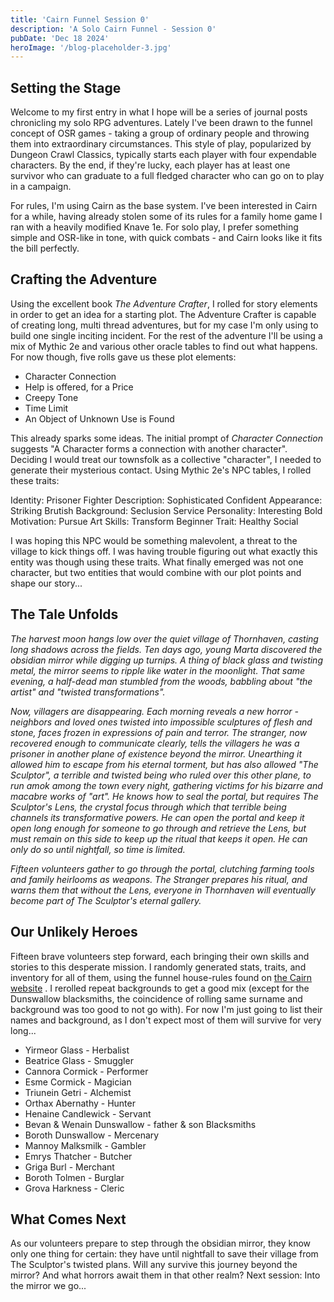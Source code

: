 ```yaml
---
title: 'Cairn Funnel Session 0'
description: 'A Solo Cairn Funnel - Session 0'
pubDate: 'Dec 18 2024'
heroImage: '/blog-placeholder-3.jpg'
---
```



## Setting the Stage
Welcome to my first entry in what I hope will be a series of journal posts chronicling my solo RPG adventures. Lately I've been drawn to the funnel concept of OSR games - taking a group of ordinary people and throwing them into extraordinary circumstances. This style of play, popularized by Dungeon Crawl Classics, typically starts each player with four expendable characters. By the end, if they're lucky, each player has at least one survivor who can graduate to a full fledged character who can go on to play in a campaign. 

For rules, I'm using Cairn as the base system. I've been interested in Cairn for a while, having already stolen some of its rules for a family home game I ran with a heavily modified Knave 1e. For solo play, I prefer something simple and OSR-like in tone, with quick combats - and Cairn looks like it fits the bill perfectly. 

## Crafting the Adventure
Using the excellent book *The Adventure Crafter*, I rolled for story elements in order to get an idea for a starting plot. The Adventure Crafter is capable of creating long, multi thread adventures, but for my case I'm only using to build one single inciting incident. For the rest of the adventure I'll be using a mix of Mythic 2e and various other oracle tables to find out what happens. For now though, five rolls gave us these plot elements:

- Character Connection
- Help is offered, for a Price
- Creepy Tone
- Time Limit
- An Object of Unknown Use is Found

This already sparks some ideas. The initial prompt of *Character Connection* suggests "A Character forms a connection with another character". Deciding I would treat our townsfolk as a collective "character", I needed to generate their mysterious contact. Using Mythic 2e's NPC tables, I rolled these traits:

Identity: Prisoner Fighter
Description: Sophisticated Confident
Appearance: Striking Brutish
Background: Seclusion Service
Personality: Interesting Bold
Motivation: Pursue Art
Skills: Transform Beginner
Trait: Healthy Social

I was hoping this NPC would be something malevolent, a threat to the village to kick things off. I was having trouble figuring out what exactly this entity was though using these traits. What finally emerged was not one character, but two entities that would combine with our plot points and shape our story...

## The Tale Unfolds
*The harvest moon hangs low over the quiet village of Thornhaven, casting long shadows across the fields. Ten days ago, young Marta discovered the obsidian mirror while digging up turnips. A thing of black glass and twisting metal, the mirror seems to ripple like water in the moonlight. That same evening, a half-dead man stumbled from the woods, babbling about "the artist" and "twisted transformations".*

*Now, villagers are disappearing. Each morning reveals a new horror - neighbors and loved ones twisted into impossible sculptures of flesh and stone, faces frozen in expressions of pain and terror. The stranger, now recovered enough to communicate clearly, tells the villagers he was a prisoner in another plane of existence beyond the mirror. Unearthing it allowed him to escape from his eternal torment, but has also allowed "The Sculptor", a terrible and twisted being who ruled over this other plane, to run amok among the town every night, gathering victims for his bizarre and macabre works of "art". He knows how to seal the portal, but requires The Sculptor's Lens, the crystal focus through which that terrible being channels its transformative powers. He can open the portal and keep it open long enough for someone to go through and retrieve the Lens, but must remain on this side to keep up the ritual that keeps it open. He can only do so until nightfall, so time is limited.*

*Fifteen volunteers gather to go through the portal, clutching farming tools and family heirlooms as weapons. The Stranger prepares his ritual, and warns them that without the Lens, everyone in Thornhaven will eventually become part of The Sculptor's eternal gallery.*

## Our Unlikely Heroes
 Fifteen brave volunteers step forward, each bringing their own skills and stories to this desperate mission. I randomly generated stats, traits, and inventory for all of them, using the funnel house-rules found on [the Cairn website](https://cairnrpg.com/hacks/third-party/funnel-rules/) . I rerolled repeat backgrounds to get a good mix (except for the Dunswallow blacksmiths, the coincidence of rolling same surname and background was too good to not go with). For now I'm just going to list their names and background, as I don't expect most of them will survive for very long...

- Yirmeor Glass - Herbalist
- Beatrice Glass - Smuggler
- Cannora Cormick - Performer
- Esme Cormick - Magician
- Triunein Getri - Alchemist
- Orthax Abernathy - Hunter
- Henaine Candlewick - Servant
- Bevan & Wenain Dunswallow - father & son Blacksmiths
- Boroth Dunswallow - Mercenary
- Mannoy Malksmilk - Gambler
- Emrys Thatcher - Butcher
- Griga Burl - Merchant
- Boroth Tolmen - Burglar
- Grova Harkness - Cleric


## What Comes Next
As our volunteers prepare to step through the obsidian mirror, they know only one thing for certain: they have until nightfall to save their village from The Sculptor's twisted plans. Will any survive this journey beyond the mirror? And what horrors await them in that other realm? Next session: Into the mirror we go...
